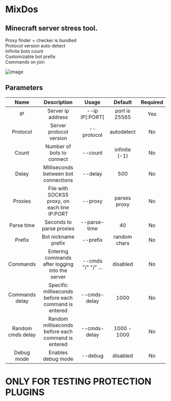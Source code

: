 # MixDos
## Minecraft server stress tool.
Proxy finder + checker is bundled <br>
Protocol version auto-detect <br>
Infinite bots count <br>
Customizable bot prefix <br>
Commands on join <br>

![image](https://github.com/MeexReay/mixdos/assets/127148610/d7ee6657-401d-4298-a5bd-0d8ba86a33d0)

## Parameters
|      **Name**     |                    **Description**                   |            **Usage**           |  **Default**  | **Required** |
|:-----------------:|:----------------------------------------------------:|:------------------------------:|:-------------:|:------------:|
| IP                | Server ip address                                    | --ip IP[:PORT]                 | port is 25565 | Yes          |
| Protocol          | Server protocol version                              | --protocol <VERSION>           | autodetect    | No           |
| Count             | Number of bots to connect                            | --count <NUMBER>               | infinite (-1) | No           |
| Delay             | Milliseconds between bot connections                 | --delay <MILLISECONDS>         | 500           | No           |
| Proxies           | File with SOCKS5 proxy, on each line IP:PORT         | --proxy <FILEPATH>             | parses proxy  | No           |
| Parse time        | Seconds to parse proxies                             | --parse-time <SECONDS>         | 40            | No           |
| Prefix            | Bot nickname prefix                                  | --prefix <STRING>              | random chars  | No           |
| Commands          | Entering commands after logging into the server      | --cmds "/<CMD1>" "/<CMD2>" ... | disabled      | No           |
| Commands delay    | Specific milliseconds before each command is entered | --cmds-delay <VALUE>           | 1000          | No           |
| Random cmds delay | Random milliseconds before each command is entered   | --cmds-delay <MIN> <MAX>       | 1000 - 1000   | No           |
| Debug mode        | Enables debug mode                                   | --debug                        | disabled      | No           |

# ONLY FOR TESTING PROTECTION PLUGINS
